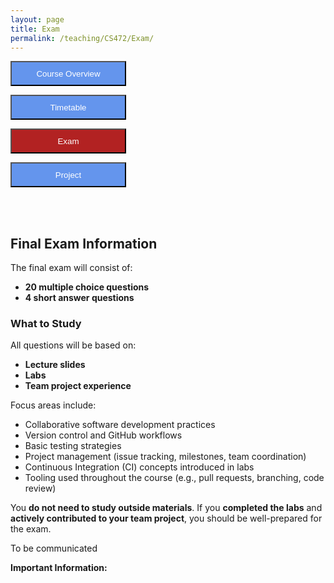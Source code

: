 ```yaml
---
layout: page
title: Exam
permalink: /teaching/CS472/Exam/
---
```

<form action="/teaching/CS472/">
    <input type="submit" style="background-color:cornflowerblue;color:white;width:185px;
height:40px;" value="Course Overview" />
</form>

<form action="/teaching/CS472/Timetable/">
    <input type="submit" style="background-color:cornflowerblue;color:white;width:185px;
height:40px;" value="Timetable" />
</form>
<form action="/teaching/CS472/Exam/">
    <input type="submit" style="background-color:firebrick;color:white;width:185px;
height:40px;" value="Exam" />
</form>
<form action="/teaching/CS472/project/">
    <input type="submit" style="background-color:cornflowerblue;color:white;width:185px;
height:40px;" value="Project" />
</form>


<br/>
<br/>

## Final Exam Information

The final exam will consist of:

- **20 multiple choice questions**
- **4 short answer questions**

### What to Study

All questions will be based on:

- **Lecture slides**
- **Labs**
- **Team project experience**

Focus areas include:

- Collaborative software development practices  
- Version control and GitHub workflows  
- Basic testing strategies  
- Project management (issue tracking, milestones, team coordination)  
- Continuous Integration (CI) concepts introduced in labs  
- Tooling used throughout the course (e.g., pull requests, branching, code review)

You **do not need to study outside materials**. If you **completed the labs** and **actively contributed to your team project**, you should be well-prepared for the exam.


[//]: # (The good news is that there will be no written exam. )

[//]: # (You will instead review one of the following papers that will account for both mid-term and final exams:)

[//]: # (1. First Come First Served- The Impact of File Position on Code Review. [Link]&#40;https://dl.acm.org/doi/abs/10.1145/3540250.3549177&#41;)

[//]: # (2. Leveraging Test Plan Quality to Improve Code Review Efficacy. [Link]&#40;https://dl.acm.org/doi/10.1145/3540250.3558952&#41;)

[//]: # (3. Understanding Automated Code Review Process and Developer Experience in Industry. [Link]&#40;https://dl.acm.org/doi/abs/10.1145/3540250.3558950&#41;)

[//]: # (4. Understanding Skills for OSS Communities on GitHub. [Link]&#40;https://dl.acm.org/doi/abs/10.1145/3540250.3549082&#41;)


To be communicated

**Important Information:**



